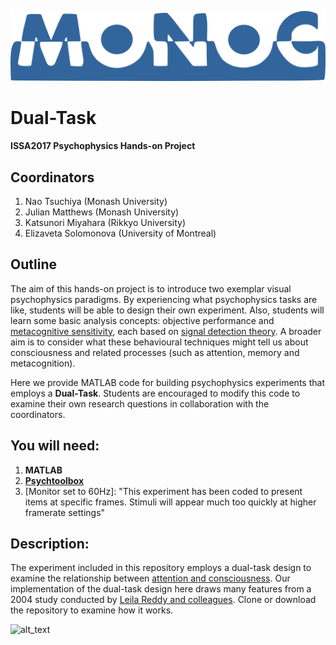 ![alt text][logo]
# Dual-Task
**ISSA2017 Psychophysics Hands-on Project**
## Coordinators
1. Nao Tsuchiya (Monash University)
2. Julian Matthews (Monash University)
3. Katsunori Miyahara (Rikkyo University)
4. Elizaveta Solomonova (University of Montreal)

## Outline
The aim of this hands-on project is to introduce two exemplar visual psychophysics paradigms. By experiencing what psychophysics tasks are like, students will be able to design their own experiment. Also, students will learn some basic analysis concepts: objective performance and [metacognitive sensitivity](http://journal.frontiersin.org/article/10.3389/fnhum.2014.00443/full), each based on [signal detection theory](http://psycnet.apa.org/psycinfo/2004-19022-000). A broader aim is to consider what these behavioural techniques might tell us about consciousness and related processes (such as attention, memory and metacognition). 

Here we provide MATLAB code for building psychophysics experiments that employs a **Dual-Task**. Students are encouraged to modify this code to examine their own research questions in collaboration with the coordinators.

## You will need: 
1. **MATLAB**
2. [**Psychtoolbox**](http://psychtoolbox.org/)
3. [Monitor set to 60Hz]: "This experiment has been coded to present items at specific frames. Stimuli will appear much too quickly at higher framerate settings"

## Description:
The experiment included in this repository employs a dual-task design to examine the relationship between [attention and consciousness](https://www.researchgate.net/profile/Naotsugu_Tsuchiya/publication/309702790_Relationship_between_selective_visual_attention_and_visual_consciousness/links/58638e3f08aebf17d3973831.pdf). Our implementation of the dual-task design here draws many features from a 2004 study conducted by [Leila Reddy and colleagues](http://jov.arvojournals.org/article.aspx?articleid=2121636). Clone or download the repository to examine how it works. 

![alt_text][avatar]

[logo]: https://raw.githubusercontent.com/julian-matthews/MoNoC-practice-experiment/master/MoNoC_minimal.png "Monash Neuroscience of Consciousness"

[avatar]: https://avatars0.githubusercontent.com/u/18410581?v=3&s=96 "I'm Julian"
